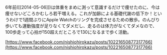 
6年前([[2014-05-06]])は体重をまめに測って意識するだけで痩せたのに、今は痩せないどころかむしろ若干増える。これが加齢による基礎代謝の低下か！というわけで1週間ぶりにApple Watchのリングを完成させるための散歩。のんびり歩いても運動強度が足りなくてダメだし、走るのは体力がなくてダメなので、100歩走って心拍が150超えだところで130になるまで歩く活動。

[https://www.facebook.com/nishiohirokazu/posts/10221650877317766](https://www.facebook.com/nishiohirokazu/posts/10221650877317766)

